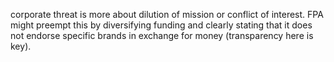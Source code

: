 corporate threat is more about dilution of mission or conflict of interest. FPA might preempt this by diversifying funding and clearly stating that it does not endorse specific brands in exchange for money (transparency here is key).